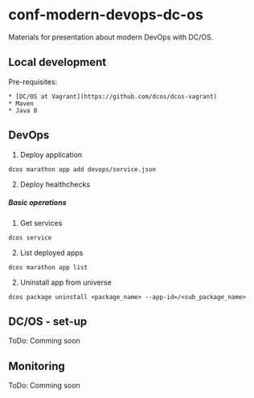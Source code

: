 # conf-modern-devops-dc-os

Materials for presentation about modern DevOps with DC/OS.

## Local development

Pre-requisites:

    * [DC/OS at Vagrant](https://github.com/dcos/dcos-vagrant)
    * Maven
    * Java 8

## DevOps 

1) Deploy application

```
dcos marathon app add devops/service.json
```

2) Deploy healthchecks

##### Basic operations

1) Get services

```
dcos service
```

2) List deployed apps

```
dcos marathon app list
```

2) Uninstall app from universe

```
dcos package uninstall <package_name> --app-id=/<sub_package_name>
```

## DC/OS - set-up

ToDo: Comming soon

## Monitoring

ToDo: Comming soon